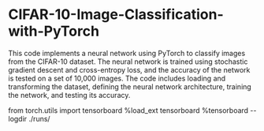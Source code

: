 # CIFAR-10-Image-Classification-with-PyTorch

This code implements a neural network using PyTorch to classify images from the CIFAR-10 dataset. 
The neural network is trained using stochastic gradient descent and cross-entropy loss, 
and the accuracy of the network is tested on a set of 10,000 images. The code includes loading and transforming the dataset, 
defining the neural network architecture, training the network, and testing its accuracy.



  from torch.utils import tensorboard
  %load_ext tensorboard
  %tensorboard --logdir ./runs/
